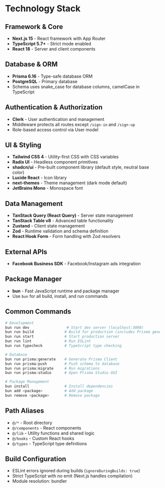 # Technology Stack

## Framework & Core

- **Next.js 15** - React framework with App Router
- **TypeScript 5.7+** - Strict mode enabled
- **React 18** - Server and client components

## Database & ORM

- **Prisma 6.16** - Type-safe database ORM
- **PostgreSQL** - Primary database
- Schema uses snake_case for database columns, camelCase in TypeScript

## Authentication & Authorization

- **Clerk** - User authentication and management
- Middleware protects all routes except `/sign-in` and `/sign-up`
- Role-based access control via User model

## UI & Styling

- **Tailwind CSS 4** - Utility-first CSS with CSS variables
- **Radix UI** - Headless component primitives
- **shadcn/ui** - Pre-built component library (default style, neutral base color)
- **Lucide React** - Icon library
- **next-themes** - Theme management (dark mode default)
- **JetBrains Mono** - Monospace font

## Data Management

- **TanStack Query (React Query)** - Server state management
- **TanStack Table v8** - Advanced table functionality
- **Zustand** - Client state management
- **Zod** - Runtime validation and schema definition
- **React Hook Form** - Form handling with Zod resolvers

## External APIs

- **Facebook Business SDK** - Facebook/Instagram ads integration

## Package Manager

- **bun** - Fast JavaScript runtime and package manager
- Use `bun` for all build, install, and run commands

## Common Commands

```bash
# Development
bun run dev                 # Start dev server (localhost:3000)
bun run build              # Build for production (includes Prisma generate)
bun run start              # Start production server
bun run lint               # Run ESLint
bun run typecheck          # TypeScript type checking

# Database
bun run prisma:generate    # Generate Prisma Client
bun run prisma:push        # Push schema to database
bun run prisma:migrate     # Run migrations
bun run prisma:studio      # Open Prisma Studio GUI

# Package Management
bun install                # Install dependencies
bun add <package>          # Add package
bun remove <package>       # Remove package
```

## Path Aliases

- `@/*` - Root directory
- `@/components` - React components
- `@/lib` - Utility functions and shared logic
- `@/hooks` - Custom React hooks
- `@/types` - TypeScript type definitions

## Build Configuration

- ESLint errors ignored during builds (`ignoreDuringBuilds: true`)
- Strict TypeScript with no emit (Next.js handles compilation)
- Module resolution: bundler
